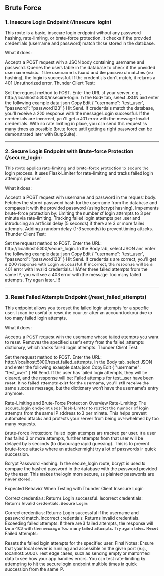 ## Brute Force

### 1. Insecure Login Endpoint (/insecure_login)
This route is a basic, insecure login endpoint without any password hashing, rate-limiting, or brute-force protection. It checks if the provided credentials (username and password) match those stored in the database.

What it does:

Accepts a POST request with a JSON body containing username and password.
Queries the users table in the database to check if the provided username exists.
If the username is found and the password matches (no hashing), the login is successful.
If the credentials don't match, it returns a 401 Unauthorized error.
Thunder Client Test:

Set the request method to POST.
Enter the URL of your server, e.g., http://localhost:5000/insecure-login.
In the Body tab, select JSON and enter the following example data:
json
Copy
Edit
{
  "username": "test_user",
  "password": "password123"
}
Hit Send.
If credentials match the database, you'll receive a 200 response with the message Login successful.
If the credentials are incorrect, you'll get a 401 error with the message Invalid credentials.
With no rate limiting in place, you can send this request as many times as possible (brute force until getting a right password can be demonstrated later with BurpSuite). 

---

### 2. Secure Login Endpoint with Brute-force Protection (/secure_login)
This route applies rate-limiting and brute-force protection to secure the login process. It uses Flask-Limiter for rate-limiting and tracks failed login attempts per user.

What it does:

Accepts a POST request with username and password in the request body.
Fetches the stored password hash for the username from the database and compares it with the provided password (using bcrypt hashing).
Implements brute-force protection by:
Limiting the number of login attempts to 3 per minute via rate-limiting.
Tracking failed login attempts per user and introducing an artificial delay (5 seconds) if there are 3 or more failed attempts.
Adding a random delay (1-3 seconds) to prevent timing attacks.
Thunder Client Test:

Set the request method to POST.
Enter the URL: http://localhost:5000/secure_login.
In the Body tab, select JSON and enter the following example data:
json
Copy
Edit
{
  "username": "test_user",
  "password": "password123"
}
Hit Send.
If credentials are correct, you'll get a 200 response with Login successful.
If incorrect, the response will be a 401 error with Invalid credentials.
!!!After three failed attempts from the same IP, you will see a 403 error with the message Too many failed attempts. Try again later..!!!

---

### 3. Reset Failed Attempts Endpoint (/reset_failed_attempts)
This endpoint allows you to reset the failed login attempts for a specific user. It can be useful to reset the counter after an account lockout due to too many failed login attempts.

What it does:

Accepts a POST request with the username whose failed attempts you want to reset.
Removes the specified user's entry from the failed_attempts dictionary, which tracks failed login attempts.
Thunder Client Test:

Set the request method to POST.
Enter the URL: http://localhost:5000/reset_failed_attempts.
In the Body tab, select JSON and enter the following example data:
json
Copy
Edit
{
  "username": "test_user"
}
Hit Send.
If the user has failed login attempts, they will be cleared, and the response will be: Failed attempts for test_user have been reset.
If no failed attempts exist for the username, you'll still receive the same success message, but the dictionary won’t have the username's entry anymore.


Rate-Limiting and Brute-Force Protection Overview
Rate-Limiting: The secure_login endpoint uses Flask-Limiter to restrict the number of login attempts from the same IP address to 3 per minute. This helps prevent automated attacks and protects your server from being overwhelmed by too many requests.

Brute-Force Protection: Failed login attempts are tracked per user. If a user has failed 3 or more attempts, further attempts from that user will be delayed by 5 seconds (to discourage rapid guessing). This is to prevent brute-force attacks where an attacker might try a lot of passwords in quick succession.

Bcrypt Password Hashing: In the secure_login route, bcrypt is used to compare the hashed password in the database with the password provided by the user. This makes the login more secure, as plaintext passwords are never stored.

Expected Behavior When Testing with Thunder Client
Insecure Login:

Correct credentials: Returns Login successful.
Incorrect credentials: Returns Invalid credentials.
Secure Login:

Correct credentials: Returns Login successful if the username and password match.
Incorrect credentials: Returns Invalid credentials.
Exceeding failed attempts: If there are 3 failed attempts, the response will be a 403 with the message Too many failed attempts. Try again later..
Reset Failed Attempts:

Resets the failed login attempts for the specified user.
Final Notes:
Ensure that your local server is running and accessible on the given port (e.g., localhost:5000).
Test edge cases, such as sending empty or malformed data to see how your app handles errors.
You can test rate-limiting by attempting to hit the secure login endpoint multiple times in quick succession from the same IP.
